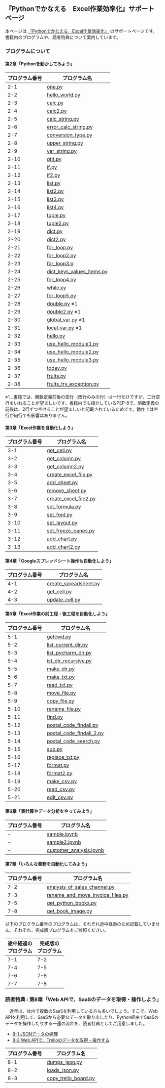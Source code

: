 ## 『Pythonでかなえる　Excel作業効率化』サポートページ
本ページは [『Pythonでかなえる　Excel作業効率化』](https://gihyo.jp/book/2020/978-4-297-11450-3) のサポートページです。書籍内のプログラムや、読者特典について案内しています。

### プログラムについて
#### 第2章「Pythonを動かしてみよう」

|  プログラム番号  |  プログラム名  |
| ---- | ---- |
| 2-1 | [one.py](https://github.com/katsuhisa91/python_excel_book/blob/master/one.py) |
| 2-2 | [hello_world.py](https://github.com/katsuhisa91/python_excel_book/blob/master/hello_world.py) |
| 2-3 | [calc.py](https://github.com/katsuhisa91/python_excel_book/blob/master/calc.py) |
| 2-4 | [calc2.py](https://github.com/katsuhisa91/python_excel_book/blob/master/calc2.py) |
| 2-5 | [calc_string.py](https://github.com/katsuhisa91/python_excel_book/blob/master/calc_string.py) |
| 2-6 | [error_calc_string.py](https://github.com/katsuhisa91/python_excel_book/blob/master/error_calc_string.py) |
| 2-7 | [conversion_type.py](https://github.com/katsuhisa91/python_excel_book/blob/master/conversion_type.py) |
| 2-8 | [upper_string.py](https://github.com/katsuhisa91/python_excel_book/blob/master/upper_string.py) |
| 2-9 | [var_string.py](https://github.com/katsuhisa91/python_excel_book/blob/master/var_string.py) |
| 2-10 | [gtlt.py](https://github.com/katsuhisa91/python_excel_book/blob/master/gtlt.py) |
| 2-11 | [if.py](https://github.com/katsuhisa91/python_excel_book/blob/master/if.py) |
| 2-12 | [if2.py](https://github.com/katsuhisa91/python_excel_book/blob/master/if2.py) |
| 2-13 | [list.py](https://github.com/katsuhisa91/python_excel_book/blob/master/list.py) |
| 2-14 | [list2.py](https://github.com/katsuhisa91/python_excel_book/blob/master/list2.py) |
| 2-15 | [list3.py](https://github.com/katsuhisa91/python_excel_book/blob/master/list3.py) |
| 2-16 | [list4.py](https://github.com/katsuhisa91/python_excel_book/blob/master/list4.py) |
| 2-17 | [tuple.py](https://github.com/katsuhisa91/python_excel_book/blob/master/tuple.py) |
| 2-18 | [tuple2.py](https://github.com/katsuhisa91/python_excel_book/blob/master/tuple2.py) |
| 2-19 | [dict.py](https://github.com/katsuhisa91/python_excel_book/blob/master/dict.py) |
| 2-20 | [dict2.py](https://github.com/katsuhisa91/python_excel_book/blob/master/dict2.py) |
| 2-21 | [for_loop.py](https://github.com/katsuhisa91/python_excel_book/blob/master/for_loop.py) |
| 2-22 | [for_loop2.py](https://github.com/katsuhisa91/python_excel_book/blob/master/for_loop2.py) |
| 2-23 | [for_loop3.p](https://github.com/katsuhisa91/python_excel_book/blob/master/for_loop3.py) |
| 2-24 | [dict_keys_values_items.py](https://github.com/katsuhisa91/python_excel_book/blob/master/dict_keys_values_items.py) |
| 2-25 | [for_loop4.py](https://github.com/katsuhisa91/python_excel_book/blob/master/for_loop4.py) |
| 2-26 | [while.py](https://github.com/katsuhisa91/python_excel_book/blob/master/while.py) |
| 2-27 | [for_loop5.py](https://github.com/katsuhisa91/python_excel_book/blob/master/for_loop5.py) |
| 2-28 | [double.py](https://github.com/katsuhisa91/python_excel_book/blob/master/double.py) ※1 |
| 2-29 | [double2.py](https://github.com/katsuhisa91/python_excel_book/blob/master/double2.py) ※1 |
| 2-30 | [global_var.py](https://github.com/katsuhisa91/python_excel_book/blob/master/global_var.py) ※1 |
| 2-31 | [local_var.py](https://github.com/katsuhisa91/python_excel_book/blob/master/local_var.py) ※1 |
| 2-32 | [hello.py](https://github.com/katsuhisa91/python_excel_book/blob/master/hello.py) |
| 2-33 | [use_hello_module1.py](https://github.com/katsuhisa91/python_excel_book/blob/master/use_hello_module1.py) |
| 2-34 | [use_hello_module2.py](https://github.com/katsuhisa91/python_excel_book/blob/master/use_hello_module2.py) |
| 2-35 | [use_hello_module3.py](https://github.com/katsuhisa91/python_excel_book/blob/master/use_hello_module3.py) |
| 2-36 | [today.py](https://github.com/katsuhisa91/python_excel_book/blob/master/today.py) |
| 2-37 | [fruits.py](https://github.com/katsuhisa91/python_excel_book/blob/master/fruits.py) |
| 2-38 | [fruits_try_exception.py](https://github.com/katsuhisa91/python_excel_book/blob/master/fruits_try_exception.py) |

 ※1...書籍では、関数定義前後の空行（改行のみの行）は一行だけですが、二行空行をいれることが望ましいです。書籍内でも紹介しているPEP-8で、関数定義の前後は、2行ずつ空けることが望ましいと記載されているためです。動作上は空行が何行でも影響はありません。

#### 第3章「Excel作業を自動化しよう」

|  プログラム番号  |  プログラム名  |
| ---- | ---- |
| 3-1 | [get_cell.py](https://github.com/katsuhisa91/python_excel_book/blob/master/openpyxl/get_cell.py) |
| 3-2 | [get_column.py](https://github.com/katsuhisa91/python_excel_book/blob/master/openpyxl/get_column.py) |
| 3-3 | [get_column2.py](https://github.com/katsuhisa91/python_excel_book/blob/master/openpyxl/get_column2.py) |
| 3-4 | [create_excel_file.py](https://github.com/katsuhisa91/python_excel_book/blob/master/openpyxl/create_excel_file.py) |
| 3-5 | [add_sheet.py](https://github.com/katsuhisa91/python_excel_book/blob/master/openpyxl/add_sheet.py) |
| 3-6 | [remove_sheet.py](https://github.com/katsuhisa91/python_excel_book/blob/master/openpyxl/remove_sheet.py) |
| 3-7 | [create_excel_file2.py](https://github.com/katsuhisa91/python_excel_book/blob/master/openpyxl/create_excel_file2.py) |
| 3-8 | [set_formula.py](https://github.com/katsuhisa91/python_excel_book/blob/master/openpyxl/set_formula.py) |
| 3-9 | [set_font.py](https://github.com/katsuhisa91/python_excel_book/blob/master/openpyxl/set_font.py) |
| 3-10 | [set_layout.py](https://github.com/katsuhisa91/python_excel_book/blob/master/openpyxl/set_layout.py) |
| 3-11 | [set_freeze_panes.py](https://github.com/katsuhisa91/python_excel_book/blob/master/openpyxl/set_freeze_panes.py) |
| 3-12 | [add_chart.py](https://github.com/katsuhisa91/python_excel_book/blob/master/openpyxl/add_chart.py) |
| 3-13 | [add_chart2.py](https://github.com/katsuhisa91/python_excel_book/blob/master/openpyxl/add_chart2.py) |

#### 第4章「Googleスプレッドシート操作も自動化しよう」

|  プログラム番号  |  プログラム名  |
| ---- | ---- |
| 4-1 | [create_spreadsheet.py](https://github.com/katsuhisa91/python_excel_book/blob/master/pygsheets/create_spreadsheet.py) |
| 4-2 | [get_cell.py](https://github.com/katsuhisa91/python_excel_book/blob/master/pygsheets/get_cell.py) |
| 4-3 | [update_cell.py](https://github.com/katsuhisa91/python_excel_book/blob/master/pygsheets/update_cell.py) |

#### 第5章「Excel作業の前工程・後工程を自動化しよう」

|  プログラム番号  |  プログラム名  |
| ---- | ---- |
| 5-1 | [getcwd.py](https://github.com/katsuhisa91/python_excel_book/blob/master/os/getcwd.py) |
| 5-2 | [list_current_dir.py](https://github.com/katsuhisa91/python_excel_book/blob/master/os/list_current_dir.py) |
| 5-3 | [list_pycharm_dir.py](https://github.com/katsuhisa91/python_excel_book/blob/master/os/list_pycharm_dir.py) |
| 5-4 | [ist_dir_recursive.py](https://github.com/katsuhisa91/python_excel_book/blob/master/os/list_dir_recursive.py) |
| 5-5 | [make_dir.py](https://github.com/katsuhisa91/python_excel_book/blob/master/os/make_dir.py) |
| 5-6 | [make_txt.py](https://github.com/katsuhisa91/python_excel_book/blob/master/os/make_txt.py) |
| 5-7 | [read_txt.py](https://github.com/katsuhisa91/python_excel_book/blob/master/os/read_txt.py) |
| 5-8 | [move_file.py](https://github.com/katsuhisa91/python_excel_book/blob/master/os/move_file.py) |
| 5-9 | [copy_file.py](https://github.com/katsuhisa91/python_excel_book/blob/master/os/copy_file.py) |
| 5-10 | [rename_file.py](https://github.com/katsuhisa91/python_excel_book/blob/master/os/rename_file.py) |
| 5-11 | [find.py](https://github.com/katsuhisa91/python_excel_book/blob/master/text_search/find.py) |
| 5-12 | [postal_code_findall.py](https://github.com/katsuhisa91/python_excel_book/blob/master/text_search/postal_code_findall.py) |
| 5-13 | [postal_code_findall_2.py](https://github.com/katsuhisa91/python_excel_book/blob/master/text_search/postal_code_findall_2.py) |
| 5-14 | [postal_code_search.py](https://github.com/katsuhisa91/python_excel_book/blob/master/text_search/postal_code_search.py) |
| 5-15 | [sub.py](https://github.com/katsuhisa91/python_excel_book/blob/master/text_search/sub.py) |
| 5-16 | [replace_txt.py](https://github.com/katsuhisa91/python_excel_book/blob/master/text_search/replace_txt.py) |
| 5-17 | [format.py](https://github.com/katsuhisa91/python_excel_book/blob/master/text_search/format.py) |
| 5-18 | [format2.py](https://github.com/katsuhisa91/python_excel_book/blob/master/text_search/format2.py) |
| 5-19 | [make_csv.py](https://github.com/katsuhisa91/python_excel_book/blob/master/csv/make_csv.py) |
| 5-20 | [read_csv.py](https://github.com/katsuhisa91/python_excel_book/blob/master/csv/read_csv.py) |
| 5-21 | [edit_csv.py](https://github.com/katsuhisa91/python_excel_book/blob/master/csv/edit_csv.py) |

#### 第6章「表計算やデータ分析をやってみよう」

|  プログラム番号  |  プログラム名  |
| ---- | ---- |
| - | [sample.ipynb](https://github.com/katsuhisa91/python_excel_book/blob/master/data_analysis/sample.ipynb) |
| - | [sample2.ipynb](https://github.com/katsuhisa91/python_excel_book/blob/master/data_analysis/sample2.ipynb) |
| - | [customer_analysis.ipynb](https://github.com/katsuhisa91/python_excel_book/blob/master/data_analysis/customer_analysis.ipynb) |

#### 第7章「いろんな業務を自動化してみよう」

|  プログラム番号  |  プログラム名  |
| ---- | ---- |
| 7-2 | [analysis_of_sales_channel.py](https://github.com/katsuhisa91/python_excel_book/blob/master/sales_analysis/analysis_of_sales_channel.py) |
| 7-3 | [rename_and_move_invoice_files.py](https://github.com/katsuhisa91/python_excel_book/blob/master/organize_data/rename_and_move_invoice_files.py) |
| 7-5 | [get_python_books.py](https://github.com/katsuhisa91/python_excel_book/blob/master/scraping/get_python_books.py) |
| 7-8 | [get_book_image.py](https://github.com/katsuhisa91/python_excel_book/blob/master/scraping/get_book_image.py) |

以下のプログラム番号のプログラムは、それぞれ途中経過のため記載していません。それぞれ、完成版プログラムをご参照ください。

|  途中経過の<br>プログラム  |  完成版の<br>プログラム  |
| ---- | ---- |
| 7-1 | 7-2 |
| 7-4 | 7-5 |
| 7-6 | 7-8 |
| 7-7 | 7-8 |

### 読者特典 : 第8章「Web APIで、SaaSのデータを取得・操作しよう」
　近年は、社内で複数のSaaSを利用している方も多いでしょう。そこで、Web APIを利用して、SaaSから必要なデータを取り出したり、Python経由でSaaSのデータを操作したりする一連の流れを、読者特典としてご用意しました。

 - [8-1 JSONデータの処理](https://github.com/katsuhisa91/python_excel_book/tree/master/json)
 - [8-2 Web APIで、Trelloのデータを取得・操作する](https://github.com/katsuhisa91/python_excel_book/tree/master/trello_archive)

|  プログラム番号  |  プログラム名  |
| ---- | ---- |
| 8-1 | [dumps_json.py](https://github.com/katsuhisa91/python_excel_book/blob/master/json/dumps_json.py) |
| 8-2 | [loads_json.py](https://github.com/katsuhisa91/python_excel_book/blob/master/json/loads_json.py) |
| 8-3 | [copy_trello_board.py](https://github.com/katsuhisa91/python_excel_book/blob/master/trello_archive/copy_trello_board.py) |